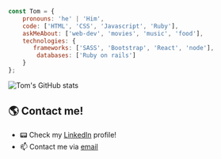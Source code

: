 ```javascript
const Tom = {
    pronouns: 'he' | 'Him',
    code: ['HTML', 'CSS', 'Javascript', 'Ruby'],
    askMeAbout: ['web-dev', 'movies', 'music', 'food'],
    technologies: {
       frameworks: ['SASS', 'Bootstrap', 'React', 'node'],
        databases: ['Ruby on rails']
    }
};
````

![Tom's GitHub stats](https://github-readme-stats.vercel.app/api?username=KaskMIL&show_icons=true&theme=dark)

## 🌎 Contact me!
-  📟 Check my [LinkedIn](https://www.linkedin.com/in/tomas-milanesi-3427bb185/) profile!
- 📫 Contact me via <a href="mailto:tomi.milanesi.com">email</a>


<!--
**KaskMIL/KaskMIL** is a ✨ _special_ ✨ repository because its `README.md` (this file) appears on your GitHub profile.

Here are some ideas to get you started:


-->
